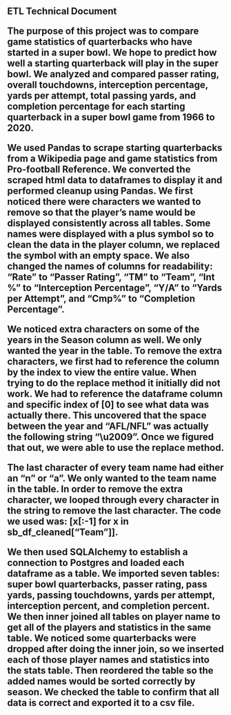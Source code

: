 <h2>ETL Technical Document</h>
<br>
<p>The purpose of this project was to compare game statistics of quarterbacks who have started in a super bowl. We hope to predict how well a starting quarterback will play in the super bowl. We analyzed and compared passer rating, overall touchdowns, interception percentage, yards per attempt, total passing yards, and completion percentage for each starting quarterback in a super bowl game from 1966 to 2020.</p>
<p>We used Pandas to scrape starting quarterbacks from a Wikipedia page and game statistics from Pro-football Reference. We converted the scraped html data to dataframes to display it and performed cleanup using Pandas. We first noticed there were characters we wanted to remove so that the player’s name would be displayed consistently across all tables. Some names were displayed with a plus symbol so to clean the data in the player column, we replaced the symbol with an empty space. We also changed the names of columns for readability: “Rate” to “Passer Rating”, “TM” to “Team”, “Int %” to “Interception Percentage”, “Y/A” to “Yards per Attempt”, and “Cmp%” to “Completion Percentage”.</p>
<p>We noticed extra characters on some of the years in the Season column as well. We only wanted the year in the table. To remove the extra characters, we first had to reference the column by the index to view the entire value. When trying to do the replace method it initially did not work. We had to reference the dataframe column and specific index of [0] to see what data was actually there. This uncovered that the space between the year and “AFL/NFL” was actually the following string “\u2009”. Once we figured that out, we were able to use the replace method.</p> 
<p>The last character of every team name had either an “n” or “a”. We only wanted to the team name in the table. In order to remove the extra character, we looped through every character in the string to remove the last character. The code we used was: [x[:-1] for x in sb_df_cleaned[“Team”]].
<p>We then used SQLAlchemy to establish a connection to Postgres and loaded each dataframe as a table. We imported seven tables: super bowl quarterbacks, passer rating, pass yards, passing touchdowns, yards per attempt, interception percent, and completion percent. We then inner joined all tables on player name to get all of the players and statistics in the same table. We noticed some quarterbacks were dropped after doing the inner join, so we inserted each of those player names and statistics into the stats table. Then reordered the table so the added names would be sorted correctly by season. We checked the table to confirm that all data is correct and exported it to a csv file.</p>
